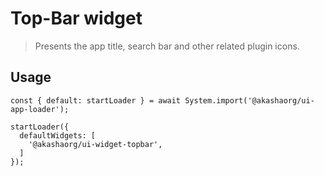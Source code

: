 # Top-Bar widget

> Presents the app title, search bar and other related plugin icons.

## Usage

```tsx
const { default: startLoader } = await System.import('@akashaorg/ui-app-loader');

startLoader({
  defaultWidgets: [
    '@akashaorg/ui-widget-topbar',
  ]
});

```
